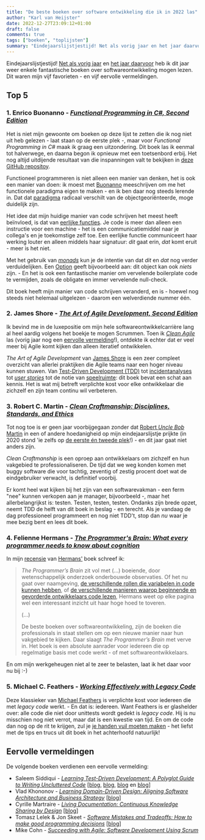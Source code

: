 ```yaml
---
title: "De beste boeken over software ontwikkeling die ik in 2022 las"
author: "Karl van Heijster"
date: 2022-12-27T23:09:12+01:00
draft: false
comments: true
tags: ["boeken", "toplijsten"]
summary: "Eindejaarslijstjestijd! Net als vorig jaar en het jaar daarvoor heb ik dit jaar weer enkele fantastische boeken over softwareontwikkeling mogen lezen. Dit waren mijn vijf favorieten - en vijf eervolle vermeldingen."
---
```


Eindejaarslijstjestijd! [Net als vorig jaar](/blog/21/12/de-beste-boeken-over-software-ontwikkeling-die-ik-in-2021-las/) en [het jaar daarvoor](/blog/21/05/de-beste-boeken-over-software-ontwikkeling-die-ik-in-2020-las/) heb ik dit jaar weer enkele fantastische boeken over softwareontwikkeling mogen lezen. Dit waren mijn vijf favorieten - en vijf eervolle vermeldingen.


## Top 5


### 1. Enrico Buonanno - [*Functional Programming in C#, Second Edition*](https://www.manning.com/books/functional-programming-in-c-sharp-second-edition)


Het is niet mijn gewoonte om boeken op deze lijst te zetten die ik nog niet uit heb gelezen - laat staan op de eerste plek -, maar voor *Functional Programming in C#* maak ik graag een uitzondering. Dit boek las ik eenmal tot halverwege, en daarna begon ik opnieuw met een toetsenbord erbij. Het nog altijd uitdijende resultaat van die inspanningen valt te bekijken in [deze GitHub repositoy](https://github.com/dotkarl/FunctionalProgrammingPlayground).


Functioneel programmeren is niet alleen een manier van denken, het is ook een manier van doen: ik moest met [Buonanno](https://twitter.com/la_yumba) meeschrijven om me het functionele paradigma eigen te maken - en ik ben daar nog steeds lerende in. Dat dat [paradigma](https://www.karlvanheijster.com/blog/21/10/low-code-een-nieuw-paradigma/) radicaal verschilt van de objectgeoriënteerde, moge duidelijk zijn. 


Het idee dat mijn huidige manier van code schrijven het meest heeft beïnvloed, is dat van [eerlijke functies](/blog/22/07/wat-zijn-eerlijke-functies/). Je code is meer dan alleen een instructie voor een machine - het is een communicatiemiddel naar je collega's en je toekomstige zelf toe. Een eerlijke functie communiceert haar werking louter en alleen middels haar signatuur: *dit* gaat erin, *dat* komt eruit - meer is het niet. 


Met het gebruik van [*monads*](/blog/22/12/wat-is-een-monad/) kun je de intentie van dat *dit* en *dat* nog verder verduidelijken. Een [Option](https://www.karlvanheijster.com/blog/22/08/spelen-met-options/) geeft bijvoorbeeld aan: dit object kan ook *niets* zijn. - En het is ook een fantastische manier om vervelende boilerplate code te vermijden, zoals de obligate en immer vervelende null-check.


Dit boek heeft mijn manier van code schrijven veranderd, en is - hoewel nog steeds niet helemaal uitgelezen - daarom een welverdiende nummer één.


### 2. James Shore - [*The Art of Agile Development, Second Edition*](https://www.jamesshore.com/v2/books/aoad2)


Ik bevind me in de luxepositie om mijn hele softwareontwikkelcarrière lang al heel aardig volgens het boekje te mogen Scrummen. Toen ik [*Clean Agile*](/blog/21/11/agile-zijn-niet-agile-doen/) las (vorig jaar nog een [eervolle vermelding](/blog/21/12/de-beste-boeken-over-software-ontwikkeling-die-ik-in-2021-las/)!), ontdekte ik echter dat er veel meer bij Agile komt kijken dan alleen iteratief ontwikkelen.


*The Art of Agile Development* van [James Shore](https://www.jamesshore.com/) is een zeer compleet overzicht van allerlei praktijken die Agile teams naar een hoger niveau kunnen stuwen. Van [Test-Driven Development (TDD)](/blog/22/05/nog-een-reden-om-testgedreven-te-ontwikkelen/) tot [incidentanalyses](/blog/22/05/incidentanalyse-zonder-schuldigen/) tot [*user stories*](/blog/22/02/de-rol-van-user-stories/) tot de notie van [speelruimte](/blog/22/05/tevreden-ontwikkelaars-en-stakeholders-dankzij-speelruimte/): dit boek bevat een schat aan kennis. Het is wat mij betreft verplichte kost voor elke ontwikkelaar die zichzelf en zijn team continu wil verbeteren.


### 3. Robert C. Martin - [*Clean Craftmanship: Disciplines, Standards, and Ethics*](https://www.pearson.com/en-us/subject-catalog/p/clean-craftsmanship-disciplines-standards-and-ethics/P200000009529/9780136915713)


Tot nog toe is er geen jaar voorbijgegaan zonder dat [Robert *Uncle Bob* Martin](http://cleancoder.com/products) in een of andere hoedanigheid op mijn eindejaarslijstje prijkte (in 2020 stond 'ie zelfs op [de eerste én tweede plek](/blog/21/05/de-beste-boeken-over-software-ontwikkeling-die-ik-in-2020-las/)!) - en dit jaar gaat niet anders zijn. 


*Clean Craftmanship* is een oproep aan ontwikkelaars om zichzelf en hun vakgebied te professionaliseren. De tijd dat we weg konden komen met buggy software die voor tachtig, zeventig of zestig procent doet wat de eindgebruiker verwacht, is definitief voorbij. 


Er komt heel wat kijken bij het zijn van een softwarevakman - een ferm "nee" kunnen verkopen aan je manager, bijvoorbeeld -, maar het allerbelangrijkst is: testen. Testen, testen, testen. Ondanks zijn brede opzet, neemt TDD de helft van dit boek in beslag - en terecht. Als je vandaag de dag professioneel programmeert en nog niet TDD't, stop dan *nu* waar je mee bezig bent en lees dit boek.


### 4. Felienne Hermans - [*The Programmer's Brain: What every programmer needs to know about cognition*](http://cleancoder.com/products)


In mijn [recensie](/blog/22/08/hoe-hersenwetenschap-programmeurs-kan-helpen/) van [Hermans'](https://www.felienne.com/) boek schreef ik:


> *The Programmer’s Brain* zit vol met (...) boeiende, door wetenschappelijk onderzoek onderbouwde observaties. Of het nu gaat over naamgeving, [de verschillende rollen die variabelen in code kunnen hebben](/blog/22/07/de-elf-rollen-van-variabelen/), of [de verschillende manieren waarop beginnende en gevorderde ontwikkelaars code lezen](/blog/22/08/hoe-review-je-eigenlijk-code/), Hermans weet op elke pagina wel een interessant inzicht uit haar hoge hoed te toveren. 
>
>(...) 
>
> De beste boeken over softwareontwikkeling, zijn de boeken die professionals in staat stellen om op een nieuwe manier naar hun vakgebied te kijken. Daar slaagt *The Programmer’s Brain* met verve in. Het boek is een absolute aanrader voor iedereen die op regelmatige basis met code werkt - of met softwareontwikkelaars. 


En om mijn werkgeheugen niet al te zeer te belasten, laat ik het daar voor nu bij :-)


### 5. Michael C. Feathers - [*Working Effectively with Legacy Code*](https://www.oreilly.com/library/view/working-effectively-with/0131177052/)


Deze klassieker van [Michael Feathers](https://michaelfeathers.silvrback.com/) is verplichte kost voor iedereen die met *legacy code* werkt. - En dat is: iedereen. Want Feathers is er glashelder over: alle code die niet door unittests wordt gedekt is *legacy code*. Hij is nu misschien nog niet verrot, maar dat is een kwestie van tijd. En om de code dan nog op de rit te krijgen, zul je [je handen vuil moeten maken](/blog/22/04/de-ontwikkelaar-als-chirurg/) - het liefst met de tips en trucs uit dit boek in het achterhoofd natuurlijk! 


## Eervolle vermeldingen


De volgende boeken verdienen een eervolle vermelding:


- Saleem Siddiqui - [*Learning Test-Driven Development: A Polyglot Guide to Writing Uncluttered Code*](https://www.oreilly.com/library/view/learning-test-driven-development/9781098106461/) [[blog](/blog/22/03/agile-en-test-driven-development/), [blog](/blog/22/04/een-test-per-keer/), [blog](/blog/22/04/to-polyglot-or-not-to-polyglot/) en [blog](/blog/22/04/legacy-code-en-test-driven-development/)]
- Vlad Khononov - [*Learning Domain-Driven Design: Aligning Software Architecture and Business Strategy*](https://www.oreilly.com/library/view/learning-domain-driven-design/9781098100124/) [[blog](/blog/22/07/zelfs-de-testpiramide-is-niet-meer-heilig/)]
- Cyrille Martraire - [*Living Documentation: Continuous Knowledge Sharing by Design*](https://www.oreilly.com/library/view/living-documentation-continuous/9780134689418/) [[blog](/blog/22/10/pull-requests-als-documentatie/)]
- Tomasz Lelek & Jon Skeet - [*Software Mistakes and Tradeoffs: How to make good programming decisions*](https://www.manning.com/books/software-mistakes-and-tradeoffs) [[blog](LINK_TEST_THIRD_PARTY_CODE)]
- Mike Cohn - [*Succeeding with Agile: Software Development Using Scrum*](https://www.oreilly.com/library/view/succeeding-with-agile/9780321660534/)
